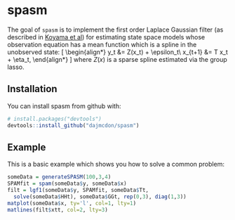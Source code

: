 # spasm

The goal of `spasm` is to implement the first order Laplace Gaussian filter (as described in [Koyama et al](http://dx.doi.org/10.1198/jasa.2009.tm08326)) for estimating state space models whose observation equation has a mean function which is a spline in the unobserved state:
\[
\begin{align*}
y_t &= Z(x_t) + \epsilon_t\\
x_{t+1} &= T x_t + \eta_t,
\end{align*}
\]
where $Z(x)$ is a sparse spline estimated via the group lasso.

## Installation

You can install spasm from github with:

```R
# install.packages("devtools")
devtools::install_github("dajmcdon/spasm")
```

## Example

This is a basic example which shows you how to solve a common problem:

```R
someData = generateSPASM(100,3,4)
SPAMfit = spam(someData$y, someData$x)
filt = lgf1(someData$y, SPAMfit, someData$Tt,
  solve(someData$HHt), someData$GGt, rep(0,3), diag(1,3))
matplot(someData$x, ty='l', col=1, lty=1)
matlines(filt$xtt, col=2, lty=3)
```
